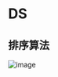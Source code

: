 # DS

## 排序算法
![image](https://user-images.githubusercontent.com/42996272/129564554-7853c8c9-854d-4994-ae7c-84c2d93db71e.png)
